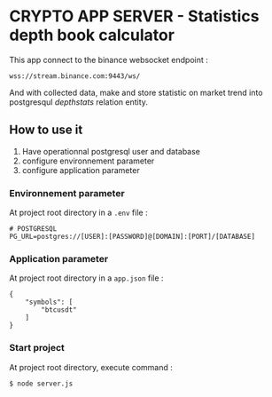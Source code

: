 # CRYPTO APP SERVER - Statistics depth book calculator

This app connect to the binance websocket endpoint : 
```
wss://stream.binance.com:9443/ws/
``` 

And with collected data, make and store statistic on market trend into postgresqul _depthstats_ relation entity.

## How to use it 
1. Have operationnal postgresql user and database
2. configure environnement parameter
3. configure application parameter

### Environnement parameter

At project root directory in a ```.env``` file :

```
# POSTGRESQL 
PG_URL=postgres://[USER]:[PASSWORD]@[DOMAIN]:[PORT]/[DATABASE]
```
### Application parameter
At project root directory in a ```app.json``` file :

```
{
    "symbols": [
        "btcusdt"
    ]
}
```

### Start project
At project root directory, execute command : 
```
$ node server.js
```
